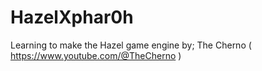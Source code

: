 # HazelXphar0h
Learning to make the Hazel game engine by; The Cherno ( https://www.youtube.com/@TheCherno )
